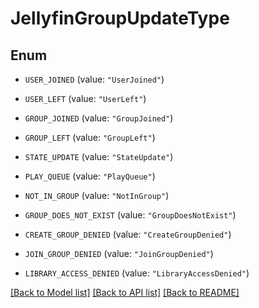 # JellyfinGroupUpdateType

## Enum


* `USER_JOINED` (value: `"UserJoined"`)

* `USER_LEFT` (value: `"UserLeft"`)

* `GROUP_JOINED` (value: `"GroupJoined"`)

* `GROUP_LEFT` (value: `"GroupLeft"`)

* `STATE_UPDATE` (value: `"StateUpdate"`)

* `PLAY_QUEUE` (value: `"PlayQueue"`)

* `NOT_IN_GROUP` (value: `"NotInGroup"`)

* `GROUP_DOES_NOT_EXIST` (value: `"GroupDoesNotExist"`)

* `CREATE_GROUP_DENIED` (value: `"CreateGroupDenied"`)

* `JOIN_GROUP_DENIED` (value: `"JoinGroupDenied"`)

* `LIBRARY_ACCESS_DENIED` (value: `"LibraryAccessDenied"`)


[[Back to Model list]](../README.md#documentation-for-models) [[Back to API list]](../README.md#documentation-for-api-endpoints) [[Back to README]](../README.md)


